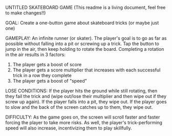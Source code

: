 UNTITLED SKATEBOARD GAME (This readme is a living document, feel free to make changes!!)

GOAL: Create a one-button game about skateboard tricks (or maybe just one)

GAMEPLAY: An infinite runner (or skater). The player's goal is to go as far as possible without falling into a pit or screwing up a trick. Tap the button to jump in the air, then keep holding to rotate the board. Completing a rotation in the air results in 3 factors:
  1. The player gets a boost of score
  2. The player gets a score multiplier that increases with each successful trick in a row they complete
  3. The player gets a boost of "speed"

LOSE CONDITIONS:
If the player hits the ground while still rotating, then they fail the trick and (wipe out/lose their multiplier and then wipe out if they screw up again).
If the player falls into a pit, they wipe out.
If the player goes to slow and the back of the screen catches up to them, they wipe out.

DIFFICULTY:
As the game goes on, the screen will scroll faster and faster forcing the player to take more risks.
As well, the player's trick-performing speed will also increase, incentivizing them to play skillfully.

 
